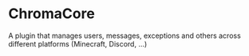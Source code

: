# ChromaCore
A plugin that manages users, messages, exceptions and others across different platforms (Minecraft, Discord, ...)
